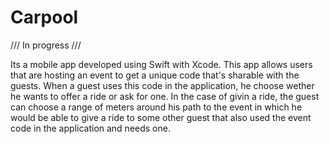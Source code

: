 # Carpool
/// In progress ///

Its a mobile app developed using Swift with Xcode. This app allows users that are hosting an event to get a unique code that's sharable with the guests. When a guest uses this code in the application, he choose wether he wants to offer a ride or ask for one. In the case of givin a ride, the guest can choose a range of meters around his path to the event in which he would be able to give a ride to some other guest that also used the event code in the application and needs one.
